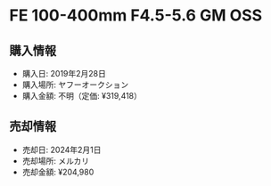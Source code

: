 # FE 100-400mm F4.5-5.6 GM OSS
## 購入情報
- 購入日: 2019年2月28日
- 購入場所: ヤフーオークション
- 購入金額: 不明（定価: ¥319,418）
## 売却情報
- 売却日: 2024年2月1日
- 売却場所: メルカリ
- 売却金額: ¥204,980